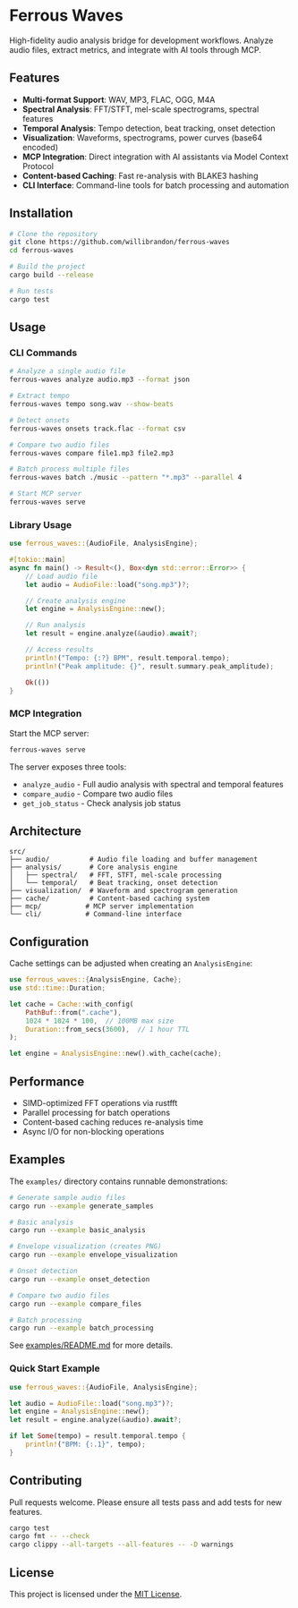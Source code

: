 # Ferrous Waves

High-fidelity audio analysis bridge for development workflows. Analyze audio files, extract metrics, and integrate with AI tools through MCP.

## Features

- **Multi-format Support**: WAV, MP3, FLAC, OGG, M4A
- **Spectral Analysis**: FFT/STFT, mel-scale spectrograms, spectral features
- **Temporal Analysis**: Tempo detection, beat tracking, onset detection
- **Visualization**: Waveforms, spectrograms, power curves (base64 encoded)
- **MCP Integration**: Direct integration with AI assistants via Model Context Protocol
- **Content-based Caching**: Fast re-analysis with BLAKE3 hashing
- **CLI Interface**: Command-line tools for batch processing and automation

## Installation

```bash
# Clone the repository
git clone https://github.com/willibrandon/ferrous-waves
cd ferrous-waves

# Build the project
cargo build --release

# Run tests
cargo test
```

## Usage

### CLI Commands

```bash
# Analyze a single audio file
ferrous-waves analyze audio.mp3 --format json

# Extract tempo
ferrous-waves tempo song.wav --show-beats

# Detect onsets
ferrous-waves onsets track.flac --format csv

# Compare two audio files
ferrous-waves compare file1.mp3 file2.mp3

# Batch process multiple files
ferrous-waves batch ./music --pattern "*.mp3" --parallel 4

# Start MCP server
ferrous-waves serve
```

### Library Usage

```rust
use ferrous_waves::{AudioFile, AnalysisEngine};

#[tokio::main]
async fn main() -> Result<(), Box<dyn std::error::Error>> {
    // Load audio file
    let audio = AudioFile::load("song.mp3")?;

    // Create analysis engine
    let engine = AnalysisEngine::new();

    // Run analysis
    let result = engine.analyze(&audio).await?;

    // Access results
    println!("Tempo: {:?} BPM", result.temporal.tempo);
    println!("Peak amplitude: {}", result.summary.peak_amplitude);

    Ok(())
}
```

### MCP Integration

Start the MCP server:
```bash
ferrous-waves serve
```

The server exposes three tools:
- `analyze_audio` - Full audio analysis with spectral and temporal features
- `compare_audio` - Compare two audio files
- `get_job_status` - Check analysis job status

## Architecture

```
src/
├── audio/          # Audio file loading and buffer management
├── analysis/       # Core analysis engine
│   ├── spectral/   # FFT, STFT, mel-scale processing
│   └── temporal/   # Beat tracking, onset detection
├── visualization/  # Waveform and spectrogram generation
├── cache/          # Content-based caching system
├── mcp/           # MCP server implementation
└── cli/           # Command-line interface
```

## Configuration

Cache settings can be adjusted when creating an `AnalysisEngine`:

```rust
use ferrous_waves::{AnalysisEngine, Cache};
use std::time::Duration;

let cache = Cache::with_config(
    PathBuf::from(".cache"),
    1024 * 1024 * 100,  // 100MB max size
    Duration::from_secs(3600),  // 1 hour TTL
);

let engine = AnalysisEngine::new().with_cache(cache);
```

## Performance

- SIMD-optimized FFT operations via rustfft
- Parallel processing for batch operations
- Content-based caching reduces re-analysis time
- Async I/O for non-blocking operations

## Examples

The `examples/` directory contains runnable demonstrations:

```bash
# Generate sample audio files
cargo run --example generate_samples

# Basic analysis
cargo run --example basic_analysis

# Envelope visualization (creates PNG)
cargo run --example envelope_visualization

# Onset detection
cargo run --example onset_detection

# Compare two audio files
cargo run --example compare_files

# Batch processing
cargo run --example batch_processing
```

See [examples/README.md](examples/README.md) for more details.

### Quick Start Example
```rust
use ferrous_waves::{AudioFile, AnalysisEngine};

let audio = AudioFile::load("song.mp3")?;
let engine = AnalysisEngine::new();
let result = engine.analyze(&audio).await?;

if let Some(tempo) = result.temporal.tempo {
    println!("BPM: {:.1}", tempo);
}
```

## Contributing

Pull requests welcome. Please ensure all tests pass and add tests for new features.

```bash
cargo test
cargo fmt -- --check
cargo clippy --all-targets --all-features -- -D warnings
```

## License

This project is licensed under the [MIT License](LICENSE).